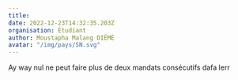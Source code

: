 ```yaml
---
title: 
date: 2022-12-23T14:32:35.203Z
organisation: Étudiant 
author: Moustapha Malang DIÉMÉ 
avatar: "/img/pays/SN.svg"
---
```


Ay way nul ne peut faire plus de deux mandats consécutifs dafa lerr